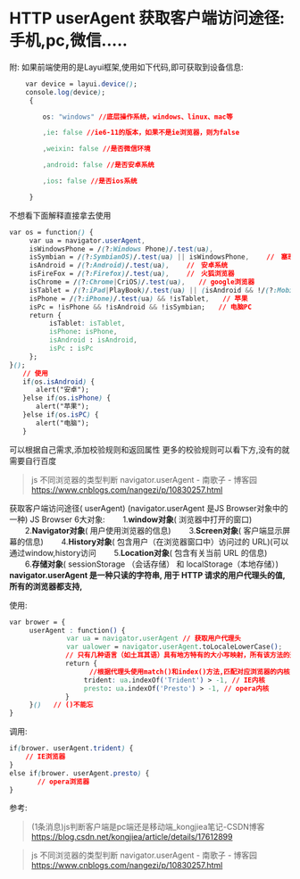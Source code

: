 # HTTP userAgent 获取客户端访问途径:手机,pc,微信.....

附: 如果前端使用的是Layui框架,使用如下代码,即可获取到设备信息:

```css
	var device = layui.device();
	console.log(device);　　　　
　　　{

　　　　　os: "windows" //底层操作系统，windows、linux、mac等

　　　　　,ie: false //ie6-11的版本，如果不是ie浏览器，则为false

　　　　　,weixin: false //是否微信环境

　　　　　,android: false //是否安卓系统

　　　　　,ios: false //是否ios系统

　　　}
```
不想看下面解释直接拿去使用

```css
var os = function() {
     var ua = navigator.userAgent,
     isWindowsPhone = /(?:Windows Phone)/.test(ua),　　
     isSymbian = /(?:SymbianOS)/.test(ua) || isWindowsPhone, 　　//　塞班系统
     isAndroid = /(?:Android)/.test(ua), 　　//　安卓系统
     isFireFox = /(?:Firefox)/.test(ua), 　　//　火狐浏览器
     isChrome = /(?:Chrome|CriOS)/.test(ua),　　// google浏览器
     isTablet = /(?:iPad|PlayBook)/.test(ua) || (isAndroid && !/(?:Mobile)/.test(ua)) || (isFireFox && /(?:Tablet)/.test(ua)),　　//　平板
     isPhone = /(?:iPhone)/.test(ua) && !isTablet,　　// 苹果
     isPc = !isPhone && !isAndroid && !isSymbian;　　// 电脑PC
     return {
          isTablet: isTablet,
          isPhone: isPhone,
          isAndroid : isAndroid,
          isPc : isPc
     };
}();
　　// 使用
　　if(os.isAndroid) {
　　　　alert("安卓");
　　}else if(os.isPhone) {
　　　　alert("苹果");
　　}else if(os.isPC) {
　　　　alert("电脑");
　　}

```
可以根据自己需求,添加校验规则和返回属性
更多的校验规则可以看下方,没有的就需要自行百度

> js 不同浏览器的类型判断 navigator.userAgent - 南歌子 - 博客园       
> https://www.cnblogs.com/nangezi/p/10830257.html

获取客户端访问途径( userAgent)
(navigator.userAgent 是JS Browser对象中的一种)
JS  Browser 6大对象:
　　1.**window对象**(  浏览器中打开的窗口)
　　2.**Navigator对象**( 用户使用浏览器的信息)
　　3.**Screen对象**( 客户端显示屏幕的信息)
　　4.**History对象**( 包含用户（在浏览器窗口中）访问过的 URL)(可以通过window,history访问
　　5.**Location对象**( 包含有关当前 URL 的信息)
　　6.**存储对象**( sessionStorage （会话存储） 和 localStorage（本地存储）)
	**navigator.userAgent  是一种只读的字符串, 用于 HTTP 请求的用户代理头的值,所有的浏览器都支持,**

使用:

```css
var brower = {
     userAgent : function() {
           　　var ua = navigator.userAgent // 获取用户代理头
　　　　　　　　 var ualower = navigator.userAgent.toLocaleLowerCase();    // 按照本地方式把字符串转换为小写
              // 只有几种语言（如土耳其语）具有地方特有的大小写映射，所有该方法的返回值通常与 toLowerCase() 一样。
              return {
                    //根据代理头使用match()和index()方法,匹配对应浏览器的内核,将对应字段返回true或false;
            　　　　trident: ua.indexOf('Trident') > -1, // IE内核
            　　　　presto: ua.indexOf('Presto') > -1, // opera内核
              }
     }()   // ()不能忘
}
```
调用:

```css
if(brower. userAgent.trident) {
    // IE浏览器
}
else if(brower. userAgent.presto) {
       // opera浏览器
}
```
参考:

> (1条消息)js判断客户端是pc端还是移动端_kongjiea笔记-CSDN博客
> https://blog.csdn.net/kongjiea/article/details/17612899

> js 不同浏览器的类型判断 navigator.userAgent - 南歌子 - 博客园       
> https://www.cnblogs.com/nangezi/p/10830257.html